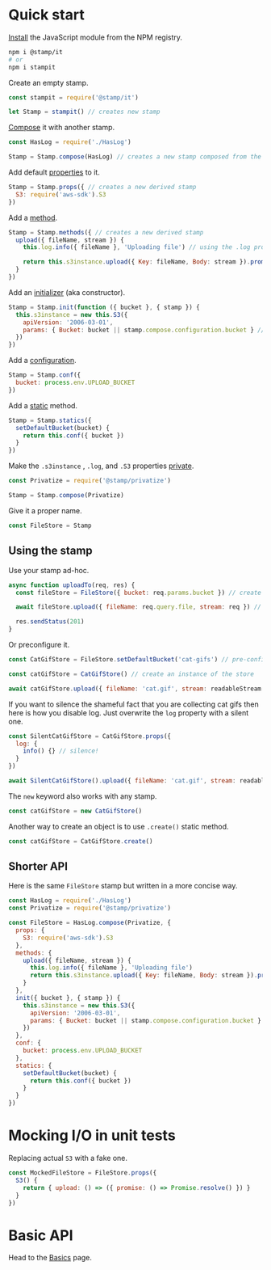 # Quick start

[Install](/installation.md) the JavaScript module from the NPM registry.

```bash
npm i @stamp/it
# or
npm i stampit
```

Create an empty stamp.

```js
const stampit = require('@stamp/it')

let Stamp = stampit() // creates new stamp
```

[Compose](/composition.md) it with another stamp.

```js
const HasLog = require('./HasLog')

Stamp = Stamp.compose(HasLog) // creates a new stamp composed from the two
```

Add default [properties](/properties.md) to it.

```js
Stamp = Stamp.props({ // creates a new derived stamp
  S3: require('aws-sdk').S3
})
```

Add a [method](/methods.md).

```js
Stamp = Stamp.methods({ // creates a new derived stamp
  upload({ fileName, stream }) {
    this.log.info({ fileName }, 'Uploading file') // using the .log property composed in the beginning

    return this.s3instance.upload({ Key: fileName, Body: stream }).promise() // using .s3instance, see below
  }
})
```

Add an [initializer](/initializers.md) \(aka constructor\).

```js
Stamp = Stamp.init(function ({ bucket }, { stamp }) {
  this.s3instance = new this.S3({ 
    apiVersion: '2006-03-01', 
    params: { Bucket: bucket || stamp.compose.configuration.bucket } // using configuration.bucket, see below
  })
})
```

Add a [configuration](/configuration.md).

```js
Stamp = Stamp.conf({
  bucket: process.env.UPLOAD_BUCKET
})
```

Add a [static](/static-properties.md) method.

```js
Stamp = Stamp.statics({
  setDefaultBucket(bucket) {
    return this.conf({ bucket })
  }
})
```

Make the `.s3instance` , `.log`, and `.S3` properties [private](/stampprivatize.md).

```js
const Privatize = require('@stamp/privatize')

Stamp = Stamp.compose(Privatize)
```

Give it a proper name.

```js
const FileStore = Stamp
```

## Using the stamp

Use your stamp ad-hoc.

```js
async function uploadTo(req, res) {
  const fileStore = FileStore({ bucket: req.params.bucket }) // create instance

  await fileStore.upload({ fileName: req.query.file, stream: req }) // use the method of the stamp

  res.sendStatus(201)
}
```

Or preconfigure it.

```js
const CatGifStore = FileStore.setDefaultBucket('cat-gifs') // pre-configuring the bucket name

const catGifStore = CatGifStore() // create an instance of the store

await catGifStore.upload({ fileName: 'cat.gif', stream: readableStream })
```

If you want to silence the shameful fact that you are collecting cat gifs then here is how you disable log. Just overwrite the `log` property with a silent one.

```js
const SilentCatGifStore = CatGifStore.props({
  log: {
    info() {} // silence!
  }
})

await SilentCatGifStore().upload({ fileName: 'cat.gif', stream: readableStream })
```

The `new` keyword also works with any stamp.

```js
const catGifStore = new CatGifStore()
```

Another way to create an object is to use `.create()` static method.

```js
const catGifStore = CatGifStore.create()
```

## Shorter API

Here is the same `FileStore` stamp but written in a more concise way.

```js
const HasLog = require('./HasLog')
const Privatize = require('@stamp/privatize')

const FileStore = HasLog.compose(Privatize, {
  props: {
    S3: require('aws-sdk').S3
  },
  methods: {
    upload({ fileName, stream }) {
      this.log.info({ fileName }, 'Uploading file')
      return this.s3instance.upload({ Key: fileName, Body: stream }).promise()
    }
  },
  init({ bucket }, { stamp }) {
    this.s3instance = new this.S3({ 
      apiVersion: '2006-03-01', 
      params: { Bucket: bucket || stamp.compose.configuration.bucket }
    })
  },
  conf: {
    bucket: process.env.UPLOAD_BUCKET
  },
  statics: {
    setDefaultBucket(bucket) {
      return this.conf({ bucket })
    }
  }
})
```

# Mocking I/O in unit tests

Replacing actual `S3` with a fake one.

```js
const MockedFileStore = FileStore.props({
  S3() {
    return { upload: () => ({ promise: () => Promise.resolve() }) }
  }
})
```

# Basic API

Head to the [Basics](/basics.md) page.

